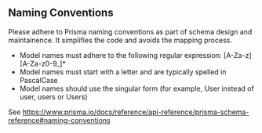 ## Naming Conventions
Please adhere to Prisma naming conventions as part of schema design and maintainence. It simplifies the code and avoids the mapping process.

- Model names must adhere to the following regular expression: [A-Za-z][A-Za-z0-9_]*
- Model names must start with a letter and are typically spelled in PascalCase
- Model names should use the singular form (for example, User instead of user, users or Users)

See https://www.prisma.io/docs/reference/api-reference/prisma-schema-reference#naming-conventions 

